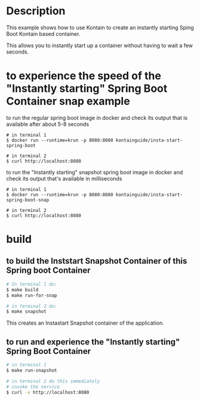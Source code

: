 # Description
This example shows how to use Kontain to create an instantly starting Sping Boot Kontain based container.

This allows you to instantly start up a container without having to wait a few seconds.

# to experience the speed of the "Instantly starting" Spring Boot Container snap example
to run the regular spring boot image in docker and check its output that is available after about 5-8 seconds
```shell
# in terminal 1
$ docker run --runtime=krun -p 8080:8080 kontainguide/insta-start-spring-boot

# in terminal 2
$ curl http://localhost:8080
```

to run the "Instantly starting" snapshot spring boot image in docker and check its output that's available in milliseconds
```shell
# in terminal 1
$ docker run --runtime=krun -p 8080:8080 kontainguide/insta-start-spring-boot-snap

# in terminal 2
$ curl http://localhost:8080
```
# build
## to build the Inststart Snapshot Container of this Spring boot Container
```bash
# In terminal 1 do:
$ make build
$ make run-for-snap

# in terminal 2 do:
$ make snapshot
```

This creates an Instastart Snapshot container of the application.

## to run and experience the "Instantly starting" Spring Boot Container
```bash
# in terminal 1
$ make run-snapshot

# in terminal 2 do this immediately
# invoke the service 
$ curl -v http://localhost:8080
```
